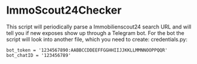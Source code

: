 # ImmoScout24Checker
 
This script will periodically parse a Immobilienscout24 search URL and will tell you if new exposes show up through a Telegram bot.
For the bot the script will look into another file, which you need to create: credentials.py:
```
bot_token = '1234567890:AABBCCDDEEFFGGHHIIJJKKLLMMNNOOPPQQR'
bot_chatID = '123456789'
```
